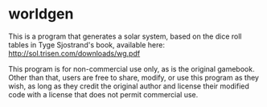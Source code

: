 # worldgen
This is a program that generates a solar system, based on the dice roll tables in Tyge Sjostrand's book, available here: http://sol.trisen.com/downloads/wg.pdf

This program is for non-commercial use only, as is the original gamebook. Other than that, users are free to share, modify, or use this program as they wish, as long as they credit the original author and license their modified code with a license that does not permit commercial use.
